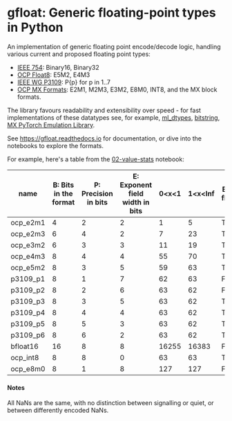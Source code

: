 # gfloat: Generic floating-point types in Python

An implementation of generic floating point encode/decode logic,
handling various current and proposed floating point types:

 - [IEEE 754](https://en.wikipedia.org/wiki/IEEE_754): Binary16, Binary32
 - [OCP Float8](https://www.opencompute.org/documents/ocp-8-bit-floating-point-specification-ofp8-revision-1-0-2023-06-20-pdf): E5M2, E4M3
 - [IEEE WG P3109](https://github.com/awf/P3109-Public/blob/main/Shared%20Reports/P3109%20WG%20Interim%20report.pdf): P{p} for p in 1..7
 - [OCP MX Formats](https://www.opencompute.org/documents/ocp-microscaling-formats-mx-v1-0-spec-final-pdf): E2M1, M2M3, E3M2, E8M0, INT8, and the MX block formats.

The library favours readability and extensibility over speed - for fast implementations of these datatypes see, for example, [ml_dtypes](https://github.com/jax-ml/ml_dtypes),
[bitstring](https://github.com/scott-griffiths/bitstring),
[MX PyTorch Emulation Library](https://github.com/microsoft/microxcaling).

See https://gfloat.readthedocs.io for documentation, or dive into the notebooks to explore the formats.

For example, here's a table from the [02-value-stats](docs/source/02-value-stats.ipynb) notebook:

|name|B: Bits in the format|P: Precision in bits|E: Exponent field width in bits|0<x<1|1<x<Inf|Exact in float16?|maxFinite|minFinite|maxNormal|minNormal|minSubnormal|maxSubnormal|
|--- |--- |--- |--- |--- |--- |--- |--- |--- |--- |--- |--- |--- |
|ocp_e2m1|4|2|2|1|5|True|6|-6|6|1|0.5|0.5|
|ocp_e2m3|6|4|2|7|23|True|7.5|-7.5|7.5|1|0.125|0.875|
|ocp_e3m2|6|3|3|11|19|True|28|-28|28|0.25|0.0625|0.1875|
|ocp_e4m3|8|4|4|55|70|True|448|-448|448|0.015625|1*2^-9|7/4*2^-7|
|ocp_e5m2|8|3|5|59|63|True|57344|-57344|57344|1*2^-14|1*2^-16|3/2*2^-15|
|p3109_p1|8|1|7|62|63|False|1*2^63|-1*2^63|1*2^63|1*2^-62|nan|nan|
|p3109_p2|8|2|6|63|62|False|1*2^31|-1*2^31|1*2^31|1*2^-31|1*2^-32|1*2^-32|
|p3109_p3|8|3|5|63|62|True|49152|-49152|49152|1*2^-15|1*2^-17|3/2*2^-16|
|p3109_p4|8|4|4|63|62|True|224|-224|224|0.0078125|1*2^-10|7/4*2^-8|
|p3109_p5|8|5|3|63|62|True|15|-15|15|0.125|0.0078125|15/8*2^-4|
|p3109_p6|8|6|2|63|62|True|3.875|-3.875|3.875|0.5|0.015625|31/16*2^-2|
|bfloat16|16|8|8|16255|16383|False|255/128*2^127|-255/128*2^127|255/128*2^127|1*2^-126|1*2^-133|127/64*2^-127|
|ocp_int8|8|8|0|63|63|True|127/64*2^0|-2|nan|nan|0.015625|127/64*2^0|
|ocp_e8m0|8|1|8|127|127|False|1*2^127|1*2^-127|1*2^127|1*2^-127|nan|nan|


#### Notes

All NaNs are the same, with no distinction between signalling or quiet,
or between differently encoded NaNs.
